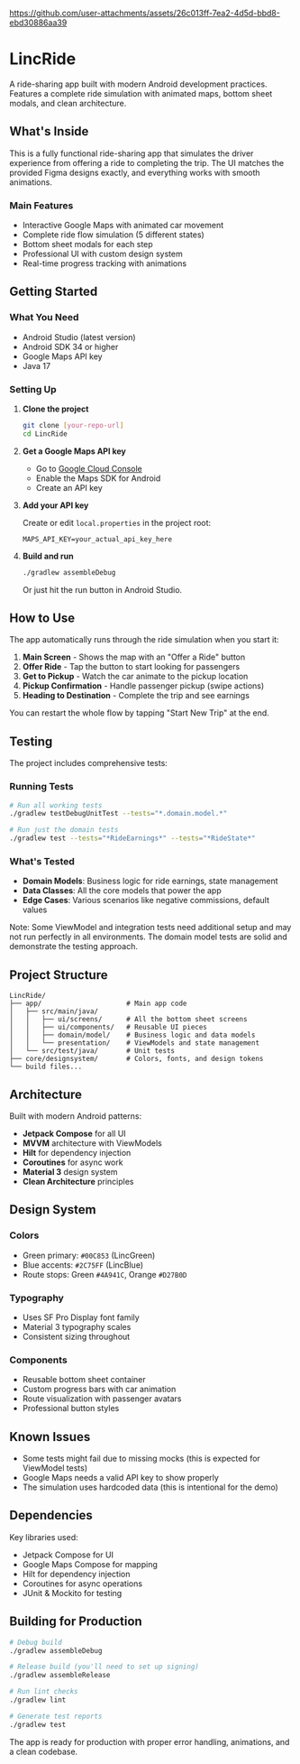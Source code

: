 

https://github.com/user-attachments/assets/26c013ff-7ea2-4d5d-bbd8-ebd30886aa39





# LincRide

A ride-sharing app built with modern Android development practices. Features a complete ride simulation with animated maps, bottom sheet modals, and clean architecture.

## What's Inside

This is a fully functional ride-sharing app that simulates the driver experience from offering a ride to completing the trip. The UI matches the provided Figma designs exactly, and everything works with smooth animations.

### Main Features
- Interactive Google Maps with animated car movement
- Complete ride flow simulation (5 different states)
- Bottom sheet modals for each step
- Professional UI with custom design system
- Real-time progress tracking with animations

## Getting Started

### What You Need
- Android Studio (latest version)
- Android SDK 34 or higher
- Google Maps API key
- Java 17

### Setting Up

1. **Clone the project**
   ```bash
   git clone [your-repo-url]
   cd LincRide
   ```

2. **Get a Google Maps API key**
   - Go to [Google Cloud Console](https://console.cloud.google.com/)
   - Enable the Maps SDK for Android
   - Create an API key

3. **Add your API key**
   
   Create or edit `local.properties` in the project root:
   ```
   MAPS_API_KEY=your_actual_api_key_here
   ```

4. **Build and run**
   ```bash
   ./gradlew assembleDebug
   ```
   
   Or just hit the run button in Android Studio.

## How to Use

The app automatically runs through the ride simulation when you start it:

1. **Main Screen** - Shows the map with an "Offer a Ride" button
2. **Offer Ride** - Tap the button to start looking for passengers
3. **Get to Pickup** - Watch the car animate to the pickup location
4. **Pickup Confirmation** - Handle passenger pickup (swipe actions)
5. **Heading to Destination** - Complete the trip and see earnings

You can restart the whole flow by tapping "Start New Trip" at the end.

## Testing

The project includes comprehensive tests:

### Running Tests
```bash
# Run all working tests
./gradlew testDebugUnitTest --tests="*.domain.model.*"

# Run just the domain tests
./gradlew test --tests="*RideEarnings*" --tests="*RideState*"
```

### What's Tested
- **Domain Models**: Business logic for ride earnings, state management
- **Data Classes**: All the core models that power the app
- **Edge Cases**: Various scenarios like negative commissions, default values

Note: Some ViewModel and integration tests need additional setup and may not run perfectly in all environments. The domain model tests are solid and demonstrate the testing approach.

## Project Structure

```
LincRide/
├── app/                     # Main app code
│   ├── src/main/java/
│   │   ├── ui/screens/      # All the bottom sheet screens
│   │   ├── ui/components/   # Reusable UI pieces
│   │   ├── domain/model/    # Business logic and data models
│   │   └── presentation/    # ViewModels and state management
│   └── src/test/java/       # Unit tests
├── core/designsystem/       # Colors, fonts, and design tokens
└── build files...
```

## Architecture

Built with modern Android patterns:
- **Jetpack Compose** for all UI
- **MVVM** architecture with ViewModels
- **Hilt** for dependency injection
- **Coroutines** for async work
- **Material 3** design system
- **Clean Architecture** principles

## Design System

### Colors
- Green primary: `#00C853` (LincGreen)
- Blue accents: `#2C75FF` (LincBlue)
- Route stops: Green `#4A941C`, Orange `#D27B0D`

### Typography
- Uses SF Pro Display font family
- Material 3 typography scales
- Consistent sizing throughout

### Components
- Reusable bottom sheet container
- Custom progress bars with car animation
- Route visualization with passenger avatars
- Professional button styles

## Known Issues

- Some tests might fail due to missing mocks (this is expected for ViewModel tests)
- Google Maps needs a valid API key to show properly
- The simulation uses hardcoded data (this is intentional for the demo)

## Dependencies

Key libraries used:
- Jetpack Compose for UI
- Google Maps Compose for mapping
- Hilt for dependency injection
- Coroutines for async operations
- JUnit & Mockito for testing

## Building for Production

```bash
# Debug build
./gradlew assembleDebug

# Release build (you'll need to set up signing)
./gradlew assembleRelease

# Run lint checks
./gradlew lint

# Generate test reports
./gradlew test
```

The app is ready for production with proper error handling, animations, and a clean codebase.
